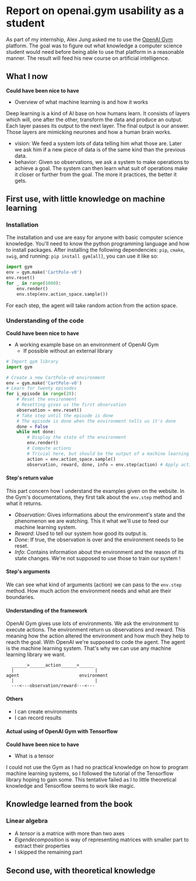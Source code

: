 # Report on openai.gym usability as a student
As part of my internship, Alex Jung asked me to use the [OpenAI Gym](gym.openai.com) platform. The goal was to figure out what knowledge a computer science student would need before being able to use that platform in a reasonable manner. The result will feed his new course on artificial intelligence.


## What I now
**Could have been nice to have**
- Overview of what machine learning is and how it works

Deep learning is a kind of AI base on how humans learn. It consists of layers which will, one after the other, transform the data and produce an output. Each layer passes its output to the next layer. The final output is our answer. Those layers are mimicking neurones and how a human brain works.
- vision: We feed a system lots of data telling him what those are. Later we ask him if a new piece of data is of the same kind than the previous data.
- behavior: Given so observations, we ask a system to make operations to achieve a goal. The system can then learn what suit of operations make it closer or further from the goal. The more it practices, the better it gets.


## First use, with little knowledge on machine learning
### Installation
The installation and use are easy for anyone with basic computer science knowledge. You'll need to know the python programming language and how to install packages.
After installing the following dependencies: `pip`, `cmake`, `swig`, and running: `pip install gym[all]`, you can use it like so:
```python
import gym
env = gym.make('CartPole-v0')
env.reset()
for _ in range(1000):
    env.render()
    env.step(env.action_space.sample())
```
For each step, the agent will take random action from the action space.

### Understanding of the code
**Could have been nice to have**
- A working example base on an environment of OpenAI Gym
  + If possible without an external library

```python
# Import gym library
import gym

# Create a new CartPole-v0 environment
env = gym.make('CartPole-v0')
# Learn for twenty episodes
for i_episode in range(20):
    # Reset the environment
    # Resetting gives us the first observation
    observation = env.reset()
    # Take step until the episode is done
    # The episode is done when the environment tells us it's done
    done = False
    while not done:
        # Display the state of the environment
        env.render()
        # Compute actions
        # Trivial here, but should be the output of a machine learning system
        action = env.action_space.sample()
        observation, reward, done, info = env.step(action) # Apply actions to the environment
```

#### Step's return value
This part concern how I understand the examples given on the website.
In the Gym's documentations, they first talk about the `env.step` method and what it returns.
- *Observation*: Gives informations about the environment's state and the phenomenon we are watching. This it what we'll use to feed our machine learning system.
- *Reward*: Used to tell our system how good its output is.
- *Done*: If true, the observation is over and the environment needs to be reset.
- *Info*: Contains information about the environment and the reason of its state changes. We're not supposed to use those to train our system !

#### Step's arguments
We can see what kind of arguments (action) we can pass to the `env.step` method. How much action the environment needs and what are their boundaries.

#### Understanding of the framework
OpenAI Gym gives use lots of environments. We ask the environment to execute actions. The environment return us observations and reward. This meaning how the action altered the environment and how much they help to reach the goal.
With OpenAI we're supposed to code the agent. The agent is the machine learning system. That's why we can use any machine learning library we want.
```
  ______>______action______>______
  |                               |
agent                       environment
  |                               |
  ---<---observation/reward---<---
```

#### Others
- I can create environments
- I can record results


#### Actual using of OpenAI Gym with Tensorflow
**Could have been nice to have**
- What is a tensor

I could not use the Gym as I had no practical knowledge on how to program machine learning systems, so I followed the tutorial of the Tensorflow library hoping to gain some. This tentative failed as I to little theoretical knowledge and Tensorflow seems to work like magic.

## Knowledge learned from the book
### Linear algebra
- A *tensor* is a matrice with more than two axes
- *Eigendecomposition* is way of representing matrices with smaller part to extract their properties
- I skipped the remaining part

## Second use, with theoretical knowledge
